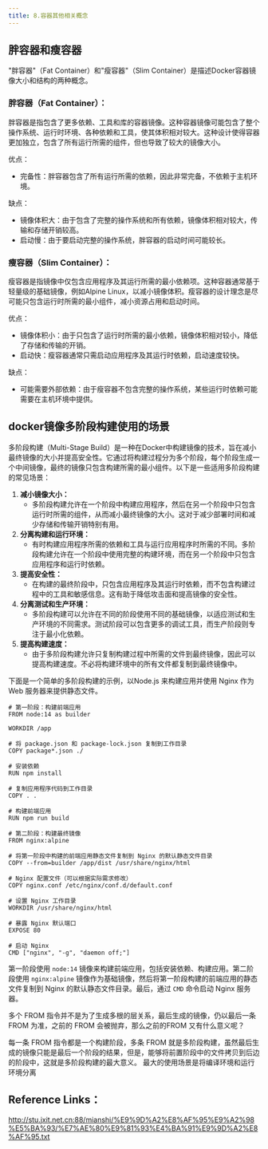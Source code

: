 ```yaml
---
title: 8.容器其他相关概念
---
```

## 胖容器和瘦容器

"胖容器"（Fat Container）和"瘦容器"（Slim Container）是描述Docker容器镜像大小和结构的两种概念。

### 胖容器（Fat Container）：

胖容器是指包含了更多依赖、工具和库的容器镜像。这种容器镜像可能包含了整个操作系统、运行时环境、各种依赖和工具，使其体积相对较大。这种设计使得容器更加独立，包含了所有运行所需的组件，但也导致了较大的镜像大小。

优点：

* 完备性：胖容器包含了所有运行所需的依赖，因此非常完备，不依赖于主机环境。

缺点：

* 镜像体积大：由于包含了完整的操作系统和所有依赖，镜像体积相对较大，传输和存储开销较高。
* 启动慢：由于要启动完整的操作系统，胖容器的启动时间可能较长。

### 瘦容器（Slim Container）：

瘦容器是指镜像中仅包含应用程序及其运行所需的最小依赖项。这种容器通常基于轻量级的基础镜像，例如Alpine Linux，以减小镜像体积。瘦容器的设计理念是尽可能只包含运行时所需的最小组件，减小资源占用和启动时间。

优点：

* 镜像体积小：由于只包含了运行时所需的最小依赖，镜像体积相对较小，降低了存储和传输的开销。
* 启动快：瘦容器通常只需启动应用程序及其运行时依赖，启动速度较快。

缺点：

* 可能需要外部依赖：由于瘦容器不包含完整的操作系统，某些运行时依赖可能需要在主机环境中提供。

## docker镜像多阶段构建使用的场景

多阶段构建（Multi-Stage Build）是一种在Docker中构建镜像的技术，旨在减小最终镜像的大小并提高安全性。它通过将构建过程分为多个阶段，每个阶段生成一个中间镜像，最终的镜像只包含构建所需的最小组件。以下是一些适用多阶段构建的常见场景：

1. **减小镜像大小：**
   * 多阶段构建允许在一个阶段中构建应用程序，然后在另一个阶段中只包含运行时所需的组件，从而减小最终镜像的大小。这对于减少部署时间和减少存储和传输开销特别有用。
2. **分离构建和运行环境：**
   * 有时构建应用程序所需的依赖和工具与运行应用程序时所需的不同。多阶段构建允许在一个阶段中使用完整的构建环境，而在另一个阶段中只包含应用程序和运行时依赖。
3. **提高安全性：**
   * 在构建的最终阶段中，只包含应用程序及其运行时依赖，而不包含构建过程中的工具和敏感信息。这有助于降低攻击面和提高镜像的安全性。
4. **分离测试和生产环境：**
   * 多阶段构建可以允许在不同的阶段使用不同的基础镜像，以适应测试和生产环境的不同需求。测试阶段可以包含更多的调试工具，而生产阶段则专注于最小化依赖。
5. **提高构建速度：**
   * 由于多阶段构建允许只复制构建过程中所需的文件到最终镜像，因此可以提高构建速度。不必将构建环境中的所有文件都复制到最终镜像中。

下面是一个简单的多阶段构建的示例，以Node.js 来构建应用并使用 Nginx 作为 Web 服务器来提供静态文件。

```
# 第一阶段：构建前端应用
FROM node:14 as builder

WORKDIR /app

# 将 package.json 和 package-lock.json 复制到工作目录
COPY package*.json ./

# 安装依赖
RUN npm install

# 复制应用程序代码到工作目录
COPY . .

# 构建前端应用
RUN npm run build

# 第二阶段：构建最终镜像
FROM nginx:alpine

# 将第一阶段中构建的前端应用静态文件复制到 Nginx 的默认静态文件目录
COPY --from=builder /app/dist /usr/share/nginx/html

# Nginx 配置文件（可以根据实际需求修改）
COPY nginx.conf /etc/nginx/conf.d/default.conf

# 设置 Nginx 工作目录
WORKDIR /usr/share/nginx/html

# 暴露 Nginx 默认端口
EXPOSE 80

# 启动 Nginx
CMD ["nginx", "-g", "daemon off;"]
```

第一阶段使用 `node:14` 镜像来构建前端应用，包括安装依赖、构建应用。第二阶段使用 `nginx:alpine` 镜像作为基础镜像，然后将第一阶段构建的前端应用的静态文件复制到 Nginx 的默认静态文件目录。最后，通过 `CMD` 命令启动 Nginx 服务器。

多个 FROM 指令并不是为了生成多根的层关系，最后生成的镜像，仍以最后一条 FROM 为准，之前的 FROM 会被抛弃，那么之前的FROM 又有什么意义呢？

每一条 FROM 指令都是一个构建阶段，多条 FROM 就是多阶段构建，虽然最后生成的镜像只能是最后一个阶段的结果，但是，能够将前置阶段中的文件拷贝到后边的阶段中，这就是多阶段构建的最大意义。
最大的使用场景是将编译环境和运行环境分离


## Reference Links：

http://stu.jxit.net.cn:88/mianshi/%E9%9D%A2%E8%AF%95%E9%A2%98%E5%BA%93/%E7%AE%80%E9%81%93%E4%BA%91%E9%9D%A2%E8%AF%95.txt
